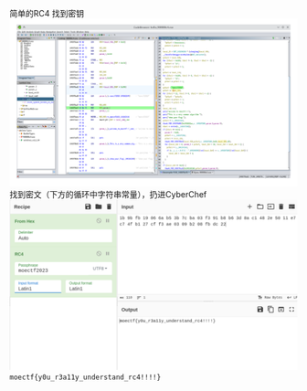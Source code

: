 简单的RC4
找到密钥
![](image.png)
找到密文（下方的循环中字符串常量），扔进CyberChef
![](image-1.png)
`moectf{y0u_r3a11y_understand_rc4!!!!}`